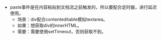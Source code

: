 * paste事件是在内容粘贴到文档流之前触发的，所以要配合定时器，进行延迟使用。
  - 场景：div配合contenteditable模拟textarea。
  - 如果：想获取div的innerHTML。
  - 需要：需要使用setTimeout，否则获取不到。
